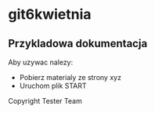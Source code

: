 # git6kwietnia

## Przykladowa dokumentacja

Aby uzywac nalezy:
* Pobierz materialy ze strony xyz
* Uruchom plik START

Copyright Tester Team
